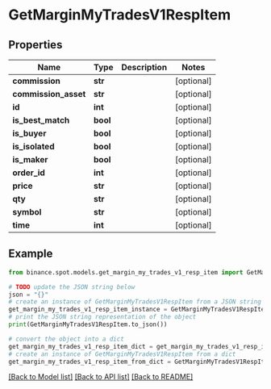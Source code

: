# GetMarginMyTradesV1RespItem


## Properties

Name | Type | Description | Notes
------------ | ------------- | ------------- | -------------
**commission** | **str** |  | [optional] 
**commission_asset** | **str** |  | [optional] 
**id** | **int** |  | [optional] 
**is_best_match** | **bool** |  | [optional] 
**is_buyer** | **bool** |  | [optional] 
**is_isolated** | **bool** |  | [optional] 
**is_maker** | **bool** |  | [optional] 
**order_id** | **int** |  | [optional] 
**price** | **str** |  | [optional] 
**qty** | **str** |  | [optional] 
**symbol** | **str** |  | [optional] 
**time** | **int** |  | [optional] 

## Example

```python
from binance.spot.models.get_margin_my_trades_v1_resp_item import GetMarginMyTradesV1RespItem

# TODO update the JSON string below
json = "{}"
# create an instance of GetMarginMyTradesV1RespItem from a JSON string
get_margin_my_trades_v1_resp_item_instance = GetMarginMyTradesV1RespItem.from_json(json)
# print the JSON string representation of the object
print(GetMarginMyTradesV1RespItem.to_json())

# convert the object into a dict
get_margin_my_trades_v1_resp_item_dict = get_margin_my_trades_v1_resp_item_instance.to_dict()
# create an instance of GetMarginMyTradesV1RespItem from a dict
get_margin_my_trades_v1_resp_item_from_dict = GetMarginMyTradesV1RespItem.from_dict(get_margin_my_trades_v1_resp_item_dict)
```
[[Back to Model list]](../README.md#documentation-for-models) [[Back to API list]](../README.md#documentation-for-api-endpoints) [[Back to README]](../README.md)


